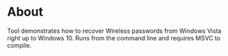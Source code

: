 # About

Tool demonstrates how to recover Wireless passwords from Windows Vista right up to Windows 10. Runs from the command line and requires MSVC to compile.


